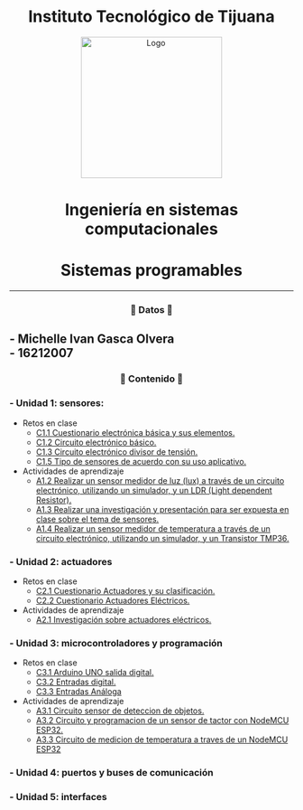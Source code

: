 # <div align="center">Instituto Tecnológico de Tijuana</div>  
<div align="center">
    <img alt="Logo" src="https://www.tijuana.tecnm.mx/wp-content/themes/tecnm/images/logo_TECT.png" width=250 height=250>
</div>  

# <div align="center"> Ingeniería en sistemas computacionales </div>
# <div align="center"> Sistemas programables </div> 
---
### <div align="center">:page_with_curl: Datos :page_with_curl:</div>
**- Michelle Ivan Gasca Olvera**  
**- 16212007**  
---
### <div align="center">:green_book: Contenido :green_book: </div>
### - Unidad 1: sensores:  
- Retos en clase
  - [C1.1 Cuestionario electrónica básica y sus elementos.](C-md/Unidad1/C1.1_ElectronicaBasica_y_elementos_GascaOlvera.md)
  - [C1.2 Circuito electrónico básico.](C-md/Unidad1/C1.2_ElectronicaBasica_circuitos_GascaOlvera.md)
  - [C1.3 Circuito electrónico divisor de tensión.](C-md/Unidad1/C1.3_CircuitoDivisorVoltaje_GascaMichelle.md)
  - [C1.5 Tipo de sensores de acuerdo con su uso aplicativo.](C-md/Unidad1/C1.5_Tipos_de_sensores.md)
- Actividades de aprendizaje
  - [A1.2 Realizar un sensor medidor de luz (lux) a través de un circuito electrónico, utilizando un simulador, y un LDR (Light dependent Resistor).](C-md/Unidad2/A1.2_Sensor_FotoResistivo_GascaOlvera_Parvada.md)
  - [A1.3 Realizar una investigación y presentación para ser expuesta en clase sobre el tema de sensores.](C-md/Unidad2/A1.3_Tipos_Sensores_Comerciales_GascaOlvera_Parvada.md)
  - [A1.4 Realizar un sensor medidor de temperatura a través de un circuito electrónico, utilizando un simulador, y un Transistor TMP36.](C-md/Unidad2/A1.4_Sensor_Temperatura_TMP36_GascaOlvera_Parvada.md)
### - Unidad 2: actuadores  
- Retos en clase
  - [C2.1 Cuestionario Actuadores y su clasificación.](C-md/Unidad2/C2.1_ActuadoresNeumaticosHidraulicos.md)
  - [C2.2 Cuestionario Actuadores Eléctricos.](C-md/Unidad2/C2.2_ActuadoresElectricos.md)
- Actividades de aprendizaje
  - [A2.1 Investigación sobre actuadores eléctricos.](C-md/Unidad2/A2.1_Tipos_actuadores_Comerciales_GascaOlvera_Parvada.md)
### - Unidad 3: microcontroladores y programación
- Retos en clase
  - [C3.1 Arduino UNO salida digital.](C-md/Unidad3/C3.1_ArduinoIDE_SalidaDigital.md)
  - [C3.2 Entradas digital.](C-md/Unidad3/C3.2_ArduinoIDE_EntradaDigitalImpresionSerial.md)
  - [C3.3 Entradas Análoga](C-md/Unidad3/)
- Actividades de aprendizaje
  - [A3.1 Circuito sensor de deteccion de objetos.](C-md/Unidad3/A3.1_GascaOlvera_Parvada.md)
  - [A3.2 Circuito y programacion de un sensor de tactor con NodeMCU ESP32.](C-md/Unidad3/A3.2_GascaOlvera_Parvada.md)
  - [A3.3 Circuito de medicion de temperatura a traves de un NodeMCU ESP32](C-md/Unidad3/A3.3_GascaOlvera_Parvada.md)
### - Unidad 4: puertos y buses de comunicación  
### - Unidad 5: interfaces 